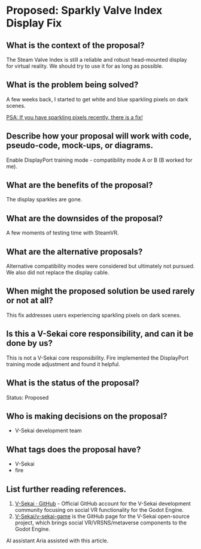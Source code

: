 # Proposed: Sparkly Valve Index Display Fix

## What is the context of the proposal?

The Steam Valve Index is still a reliable and robust head-mounted display for virtual reality. We should try to use it for as long as possible.

## What is the problem being solved?

A few weeks back, I started to get white and blue sparkling pixels on dark scenes.

[PSA: If you have sparkling pixels recently, there is a fix!](https://www.reddit.com/r/ValveIndex/comments/oxd6xa/psa_if_you_have_sparkling_pixels_recently_there/)

## Describe how your proposal will work with code, pseudo-code, mock-ups, or diagrams.

Enable DisplayPort training mode - compatibility mode A or B (B worked for me).

## What are the benefits of the proposal?

The display sparkles are gone.

## What are the downsides of the proposal?

A few moments of testing time with SteamVR.

## What are the alternative proposals?

Alternative compatibility modes were considered but ultimately not pursued. We also did not replace the display cable.

## When might the proposed solution be used rarely or not at all?

This fix addresses users experiencing sparkling pixels on dark scenes.

## Is this a V-Sekai core responsibility, and can it be done by us?

This is not a V-Sekai core responsibility. Fire implemented the DisplayPort training mode adjustment and found it helpful.

## What is the status of the proposal?

Status: Proposed <!-- Draft | Proposed | Rejected | Accepted | Deprecated | Superseded by -->

## Who is making decisions on the proposal?

- V-Sekai development team

## What tags does the proposal have?

- V-Sekai
- fire

## List further reading references.

1. [V-Sekai · GitHub](https://github.com/v-sekai) - Official GitHub account for the V-Sekai development community focusing on social VR functionality for the Godot Engine.
2. [V-Sekai/v-sekai-game](https://github.com/v-sekai/v-sekai-game) is the GitHub page for the V-Sekai open-source project, which brings social VR/VRSNS/metaverse components to the Godot Engine.

AI assistant Aria assisted with this article.
